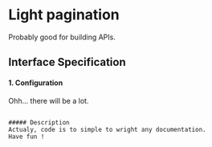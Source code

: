Light pagination
=========================
Probably good for building APIs.


Interface Specification
------------------

#### 1. Configuration

Ohh... there will be a lot.
```

##### Description
Actualy, code is to simple to wright any documentation.
Have fun !